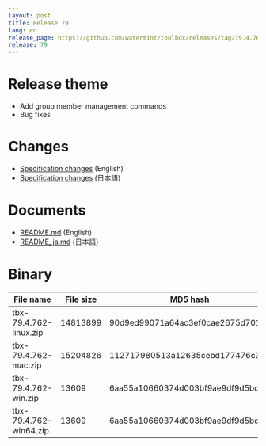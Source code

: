 ```yaml
---
layout: post
title: Release 79
lang: en
release_page: https://github.com/watermint/toolbox/releases/tag/79.4.762
release: 79
---
```


# Release theme

* Add group member management commands
* Bug fixes

# Changes

* [Specification changes](https://github.com/watermint/toolbox/blob/79.4.762/doc/generated/changes.md) (English)
* [Specification changes](https://github.com/watermint/toolbox/blob/79.4.762/doc/generated_ja/changes.md) (日本語)

# Documents

* [README.md](https://github.com/watermint/toolbox/blob/79.4.762/README.md) (English)
* [README_ja.md](https://github.com/watermint/toolbox/blob/79.4.762/README_ja.md) (日本語)

# Binary

| File name              | File size | MD5 hash                         | SHA256 hash                                                      |
|------------------------|-----------|----------------------------------|------------------------------------------------------------------|
| tbx-79.4.762-linux.zip | 14813899  | 90d9ed99071a64ac3ef0cae2675d7013 | cfb2eafa41fe32f9b10e17d574bc819b0bf1c8a01ab6458043123a536a6f2afc |
| tbx-79.4.762-mac.zip   | 15204826  | 112717980513a12635cebd177476c37c | dbeed4485c59a99a293226b3e6141ae46b6668ef9e01d5e4d0807f17ee10a7b7 |
| tbx-79.4.762-win.zip   | 13609     | 6aa55a10660374d003bf9ae9df9d5bd5 | 9adba7aa98d76a2133da91c2623bf218c6c0b18d6a82e55ec51ddcb13518eccd |
| tbx-79.4.762-win64.zip | 13609     | 6aa55a10660374d003bf9ae9df9d5bd5 | 9adba7aa98d76a2133da91c2623bf218c6c0b18d6a82e55ec51ddcb13518eccd |



